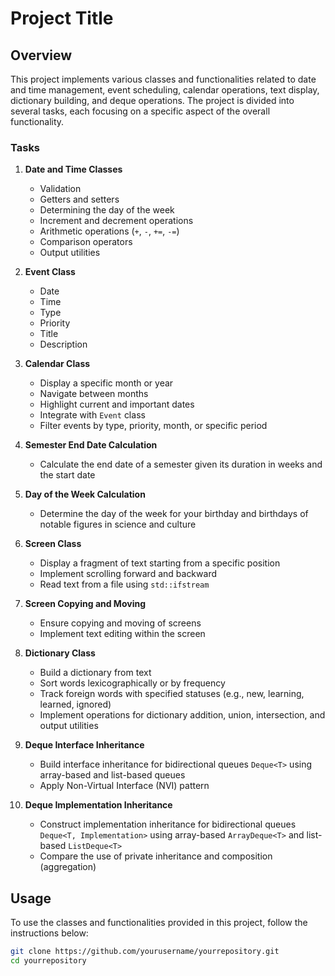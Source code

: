 # Project Title

## Overview

This project implements various classes and functionalities related to date and time management, event scheduling, calendar operations, text display, dictionary building, and deque operations. The project is divided into several tasks, each focusing on a specific aspect of the overall functionality.

### Tasks

1. **Date and Time Classes**
   - Validation
   - Getters and setters
   - Determining the day of the week
   - Increment and decrement operations
   - Arithmetic operations (`+`, `-`, `+=`, `-=`)
   - Comparison operators
   - Output utilities

2. **Event Class**
   - Date
   - Time
   - Type
   - Priority
   - Title
   - Description

3. **Calendar Class**
   - Display a specific month or year
   - Navigate between months
   - Highlight current and important dates
   - Integrate with `Event` class
   - Filter events by type, priority, month, or specific period

4. **Semester End Date Calculation**
   - Calculate the end date of a semester given its duration in weeks and the start date

5. **Day of the Week Calculation**
   - Determine the day of the week for your birthday and birthdays of notable figures in science and culture

6. **Screen Class**
   - Display a fragment of text starting from a specific position
   - Implement scrolling forward and backward
   - Read text from a file using `std::ifstream`

7. **Screen Copying and Moving**
   - Ensure copying and moving of screens
   - Implement text editing within the screen

8. **Dictionary Class**
   - Build a dictionary from text
   - Sort words lexicographically or by frequency
   - Track foreign words with specified statuses (e.g., new, learning, learned, ignored)
   - Implement operations for dictionary addition, union, intersection, and output utilities

9. **Deque Interface Inheritance**
   - Build interface inheritance for bidirectional queues `Deque<T>` using array-based and list-based queues
   - Apply Non-Virtual Interface (NVI) pattern

10. **Deque Implementation Inheritance**
    - Construct implementation inheritance for bidirectional queues `Deque<T, Implementation>` using array-based `ArrayDeque<T>` and list-based `ListDeque<T>`
    - Compare the use of private inheritance and composition (aggregation)

## Usage

To use the classes and functionalities provided in this project, follow the instructions below:

```bash
git clone https://github.com/yourusername/yourrepository.git
cd yourrepository
